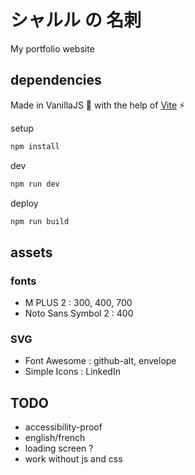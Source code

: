 # シャルル の 名刺

My portfolio website

## dependencies

Made in VanillaJS 🍦 with the help of [Vite](https://vitejs.dev/) ⚡

setup
```sh
npm install
```

dev
```sh
npm run dev
```

deploy
```sh
npm run build
```

## assets

### fonts

- M PLUS 2 : 300, 400, 700
- Noto Sans Symbol 2 : 400

### SVG

- Font Awesome : github-alt, envelope
- Simple Icons : LinkedIn

## TODO

- accessibility-proof
- english/french
- loading screen ?
- work without js and css